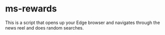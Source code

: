 # ms-rewards

This is a script that opens up your Edge browser and navigates through the news reel and does random searches.
